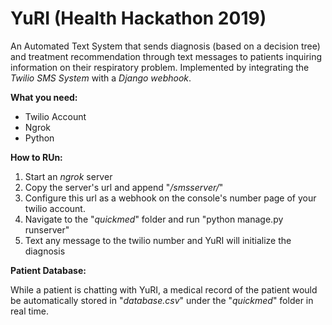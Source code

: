 # YuRI (Health Hackathon 2019)

An Automated Text System that sends diagnosis (based on a decision tree) and treatment recommendation through text messages to patients inquiring information on their respiratory problem. Implemented by integrating the *Twilio SMS System* with a *Django webhook*.

**What you need:**
- Twilio Account
- Ngrok
- Python

**How to RUn:**
1. Start an *ngrok* server
2. Copy the server's url and append "*/smsserver/*"
2. Configure this url as a webhook on the console's number page of your twilio account.
3. Navigate to the "*quickmed*" folder and run "python manage.py runserver"
4. Text any message to the twilio number and YuRI will initialize the diagnosis

**Patient Database:**

While a patient is chatting with YuRI, a medical record of the patient would be automatically stored in "*database.csv*" under the "*quickmed*" folder in real time.
    
